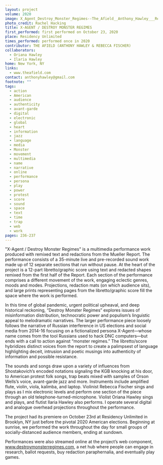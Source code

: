 ```yaml
---
layout: project
volume: 2020
image: X_Agent_Destroy_Monster_Regimes--The_Afield__Anthony_Hawley___Rebecca_Fischer_.jpg
photo_credit: Rachel Hacking
title: X-AGENT / DESTROY MONSTER REGIMES
first_performed: first performed on October 23, 2020
place: Residency Unlimited
times_performed: performed once in 2020
contributor: THE AFIELD (ANTHONY HAWLEY & REBECCA FISCHER)
collaborators:
  - Oriana Hawley
  - Ilaria Hawley
home: New York, NY
links:
  - www.theafield.com
contact: anthonyhawley@gmail.com
footnote: ""
tags:
  - action
  - American
  - audience
  - authenticity
  - avant-garde
  - digital
  - electronic
  - global
  - heart
  - information
  - jazz
  - language
  - media
  - Monster
  - movement
  - multimedia
  - name
  - narrative
  - online
  - performance
  - persona
  - play
  - power
  - protest
  - score
  - sound
  - space
  - text
  - time
  - trap
  - web
  - work
pages: 236-237
---
```


"X-Agent / Destroy Monster Regimes" is a multimedia performance work produced with remixed text and redactions from the Mueller Report. The performance consists of a 35-minute live and pre-recorded sound work made up of 12 separate sections that run without pause. At the heart of the project is a 12-part libretto/graphic score using text and redacted shapes remixed from the first half of the Report. Each section of the performance comprises a different movement of the work, engaging eclectic genres, moods and modes. Projections, redaction mats (on which audience sits), and large prints representing pages from the libretto/graphic score fill the space where the work is performed.

In this time of global pandemic, urgent political upheaval, and deep historical reckoning, “Destroy Monster Regimes” explores issues of misinformation distribution, technocratic power and populism’s linguistic appeal to melodramatic narratives. The larger performance piece loosely follows the narrative of Russian interference in US elections and social media from 2014-16 focusing on a fictionalized persona X-Agent—whose name comes from the tool Russians used to hack DNC computers—but ends with a call to action against “monster regimes.” The libretto/score hybridizes distinct voices from the report to create a palimpsest of language highlighting deceit, intrusion and poetic musings into authenticity of information and possible resistance.

The sounds and songs draw upon a variety of influences from Shostakovich’s encoded notations signaling the KGB knocking at his door, to American protest folk songs, trap beats mixed with samples of Orson Wells’s voice, avant-garde jazz and more. Instruments include amplified flute, violin, viola, kalimba, and laptop. Violinist Rebecca Fischer sings and plays as I mix electronic levels and perform one section of the piece through an old telephone-turned-microphone. Violist Oriana Hawley sings and plays, and flutist Ilaria Hawley also performs. I operate several digital and analogue overhead projections throughout the performance.

The project had its premiere on October 23rd at Residency Unlimited in Brooklyn, NY just before the pivotal 2020 American elections. Beginning at sunrise, we performed the work throughout the day for small groups of socially-distanced audience members, ending at sundown.

Performances were also streamed online at the project’s web component, www.destroymonsterregimes.com, a net hub where people can engage in research, ballot requests, buy redaction paraphernalia, and eventually play games.
